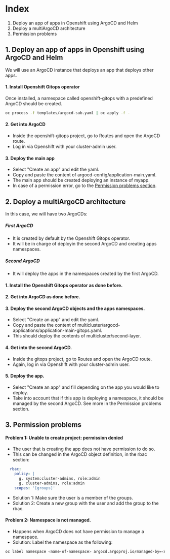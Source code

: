 # Index
1. Deploy an app of apps in Openshift using ArgoCD and Helm
2. Deploy a multiArgoCD architecture
3. Permission problems


## 1. Deploy an app of apps in Openshift using ArgoCD and Helm
We will use an ArgoCD instance that deploys an app that deploys other apps.

#### 1. Install Openshift Gitops operator

Once installed, a namespace called openshift-gitops with a predefined ArgoCD should be created.
```bash
oc process -f templates/argocd-sub.yaml | oc apply -f -
```

#### 2. Get into ArgoCD
- Inside the openshift-gitops project, go to Routes and open the ArgoCD route.
- Log in via Openshift with your cluster-admin user.

#### 3. Deploy the main app
- Select "Create an app" and edit the yaml.
- Copy and paste the content of argocd-config/application-main.yaml.
- The main app should be created deploying an instance of myapp.
- In case of a permission error, go to the [Permission problems section](#permission-problems).

## 2. Deploy a multiArgoCD architecture
In this case, we will have two ArgoCDs:

##### First ArgoCD
- It is created by default by the Openshift Gitops operator.
- It will be in charge of deployin the second ArgoCD and creating apps namespaces.
##### Second ArgoCD
- It will deploy the apps in the namespaces created by the first ArgoCD.

#### 1. Install the Openshift Gitops operator as done before.
#### 2. Get into ArgoCD as done before.
#### 3. Deploy the second ArgoCD objects and the apps namespaces.
- Select "Create an app" and edit the yaml.
- Copy and paste the content of multicluster/argocd-applications/application-main-gitops.yaml.
- This should deploy the contents of multicluster/second-layer.
#### 4. Get into the second ArgoCD.
- Inside the gitops project, go to Routes and open the ArgoCD route.
- Again, log in via Openshift with your cluster-admin user.
#### 5. Deploy the app.
- Select "Create an app" and fill depending on the app you would like to deploy.
- Take into account that if this app is deploying a namespace, it should be managed by the second ArgoCD. See more in the Permission problems section.

## 3. Permission problems

#### Problem 1: Unable to create project: permission denied
- The user that is creating the app does not have permission to do so.
- This can be changed in the ArgoCD object definition, in the rbac section:
  
```yaml
  rbac:
    policy: |
      g, system:cluster-admins, role:admin
      g, cluster-admins, role:admin
    scopes: '[groups]'
```
- Solution 1: Make sure the user is a member of the groups.
- Solution 2: Create a new group with the user and add the group to the rbac.

#### Problem 2: Namespace is not managed.
- Happens when ArgoCD does not have permission to manage a namespace.
- Solution: Label the namespace as the following:
```bash
oc label namespace <name-of-namespace> argocd.argoproj.io/managed-by=<name-of-argocd-instance>
```


